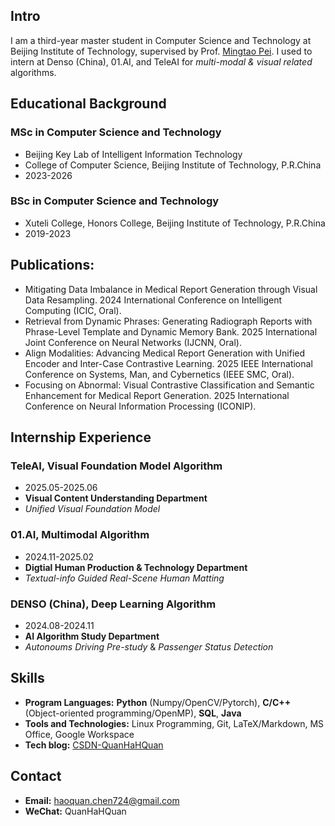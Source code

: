 ## Intro
I am a third-year master student in Computer Science and Technology at Beijing Institute of Technology, supervised by Prof. [Mingtao Pei](https://peimingtao.github.io/index.html). I used to intern at Denso (China), 01.AI, and TeleAI for *multi-modal & visual related* algorithms. 

## Educational Background
### MSc in Computer Science and Technology
- Beijing Key Lab of Intelligent Information Technology
- College of Computer Science, Beijing Institute of Technology, P.R.China
- 2023-2026

### BSc in Computer Science and Technology
- Xuteli College, Honors College, Beijing Institute of Technology, P.R.China
- 2019-2023
  
## Publications:
- Mitigating Data Imbalance in Medical Report Generation through Visual Data Resampling. 2024 International Conference on Intelligent Computing (ICIC, Oral).
- Retrieval from Dynamic Phrases: Generating Radiograph Reports with Phrase-Level Template and Dynamic Memory Bank. 2025 International Joint Conference on Neural Networks (IJCNN, Oral).
- Align Modalities: Advancing Medical Report Generation with Unified Encoder and Inter-Case Contrastive Learning. 2025 IEEE International Conference on Systems, Man, and Cybernetics (IEEE SMC, Oral).
- Focusing on Abnormal: Visual Contrastive Classification and Semantic Enhancement for Medical Report Generation. 2025 International Conference on Neural Information Processing (ICONIP).

## Internship Experience

### TeleAI, Visual Foundation Model Algorithm
- 2025.05-2025.06
- **Visual Content Understanding Department**
- *Unified Visual Foundation Model* 

### 01.AI, Multimodal Algorithm
- 2024.11-2025.02
- **Digtial Human Production & Technology Department**
- *Textual-info Guided Real-Scene Human Matting* 

### DENSO (China), Deep Learning Algorithm
- 2024.08-2024.11
- **AI Algorithm Study Department**
- *Autonoums Driving Pre-study* & *Passenger Status Detection*

## Skills
- **Program Languages:** **Python** (Numpy/OpenCV/Pytorch), **C/C++** (Object-oriented programming/OpenMP), **SQL**, **Java**
- **Tools and Technologies:** Linux Programming, Git, LaTeX/Markdown, MS Office, Google Workspace
- **Tech blog:** [CSDN-QuanHaHQuan](https://blog.csdn.net/c_h_q_)

## Contact
- **Email:** haoquan.chen724@gmail.com
- **WeChat:** QuanHaHQuan
